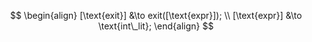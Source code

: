 $$
\begin{align}
[\text{exit}] &\to exit([\text{expr}]);
\\
[\text{expr}] &\to \text{int\_lit};
\end{align}
$$
